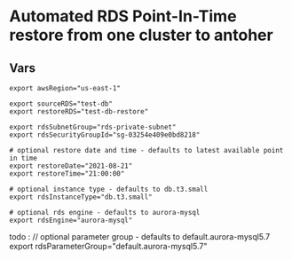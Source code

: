 # Automated RDS Point-In-Time restore from one cluster to antoher 

## Vars
```
export awsRegion="us-east-1"

export sourceRDS="test-db"
export restoreRDS="test-db-restore"

export rdsSubnetGroup="rds-private-subnet"
export rdsSecurityGroupId="sg-03254e409e0bd8218"

# optional restore date and time - defaults to latest available point in time
export restoreDate="2021-08-21"
export restoreTime="21:00:00"

# optional instance type - defaults to db.t3.small
export rdsInstanceType="db.t3.small"

# optional rds engine - defaults to aurora-mysql
export rdsEngine="aurora-mysql"
```

todo : 
// optional parameter group - defaults to default.aurora-mysql5.7
export rdsParameterGroup="default.aurora-mysql5.7"
